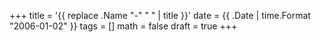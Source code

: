 +++
title = '{{ replace .Name "-" " " | title }}'
date = {{ .Date | time.Format "2006-01-02" }}
tags = []
math = false
draft = true
+++
